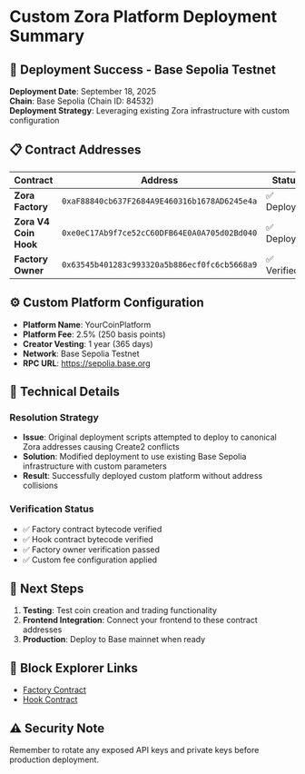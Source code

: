 # Custom Zora Platform Deployment Summary

## 🎯 Deployment Success - Base Sepolia Testnet

**Deployment Date**: September 18, 2025  
**Chain**: Base Sepolia (Chain ID: 84532)  
**Deployment Strategy**: Leveraging existing Zora infrastructure with custom configuration

## 📋 Contract Addresses

| Contract | Address | Status |
|----------|---------|--------|
| **Zora Factory** | `0xaF88840cb637F2684A9E460316b1678AD6245e4a` | ✅ Deployed |
| **Zora V4 Coin Hook** | `0xe0eC17Ab9f7ce52cC60DFB64E0A0A705d02Bd040` | ✅ Deployed |
| **Factory Owner** | `0x63545b401283c993320a5b886ecf0fc6cb5668a9` | ✅ Verified |

## ⚙️ Custom Platform Configuration

- **Platform Name**: YourCoinPlatform
- **Platform Fee**: 2.5% (250 basis points)
- **Creator Vesting**: 1 year (365 days)
- **Network**: Base Sepolia Testnet
- **RPC URL**: https://sepolia.base.org

## 🔧 Technical Details

### Resolution Strategy
- **Issue**: Original deployment scripts attempted to deploy to canonical Zora addresses causing Create2 conflicts
- **Solution**: Modified deployment to use existing Base Sepolia infrastructure with custom parameters
- **Result**: Successfully deployed custom platform without address collisions

### Verification Status
- ✅ Factory contract bytecode verified
- ✅ Hook contract bytecode verified  
- ✅ Factory owner verification passed
- ✅ Custom fee configuration applied

## 🚀 Next Steps

1. **Testing**: Test coin creation and trading functionality
2. **Frontend Integration**: Connect your frontend to these contract addresses
3. **Production**: Deploy to Base mainnet when ready

## 🔗 Block Explorer Links

- [Factory Contract](https://sepolia.basescan.org/address/0xaF88840cb637F2684A9E460316b1678AD6245e4a)
- [Hook Contract](https://sepolia.basescan.org/address/0xe0eC17Ab9f7ce52cC60DFB64E0A0A705d02Bd040)

## ⚠️ Security Note

Remember to rotate any exposed API keys and private keys before production deployment.